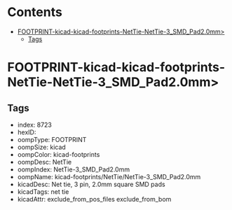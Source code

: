 



Contents
========

* [FOOTPRINT-kicad-kicad-footprints-NetTie-NetTie-3_SMD_Pad2.0mm>](#footprint-kicad-kicad-footprints-nettie-nettie-3_smd_pad20mm)
	* [Tags](#tags)

# FOOTPRINT-kicad-kicad-footprints-NetTie-NetTie-3_SMD_Pad2.0mm>

## Tags

- index: 8723
- hexID: 
- oompType: FOOTPRINT
- oompSize: kicad
- oompColor: kicad-footprints
- oompDesc: NetTie
- oompIndex: NetTie-3_SMD_Pad2.0mm
- oompName: kicad-footprints/NetTie/NetTie-3_SMD_Pad2.0mm
- kicadDesc: Net tie, 3 pin, 2.0mm square SMD pads
- kicadTags: net tie
- kicadAttr: exclude_from_pos_files exclude_from_bom
